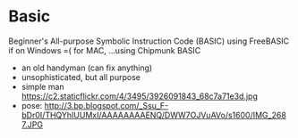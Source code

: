 # Basic

Beginner's All-purpose Symbolic Instruction Code (BASIC)
using FreeBASIC if on Windows =(
for MAC, ...using Chipmunk BASIC

- an old handyman (can fix anything)
- unsophisticated, but all purpose
- simple man https://c2.staticflickr.com/4/3495/3926091843_68c7a71e3d.jpg
- pose: http://3.bp.blogspot.com/_Ssu_F-bDr0I/THQYhIUUMxI/AAAAAAAAENQ/DWW7OJVuAVo/s1600/IMG_2687.JPG

